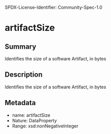 SPDX-License-Identifier: Community-Spec-1.0

# artifactSize

## Summary

Identifies the size of a software Artifact, in bytes

## Description

Identifies the size of a software Artifact, in bytes

## Metadata

- name: artifactSize
- Nature: DataProperty
- Range: xsd:nonNegativeInteger
